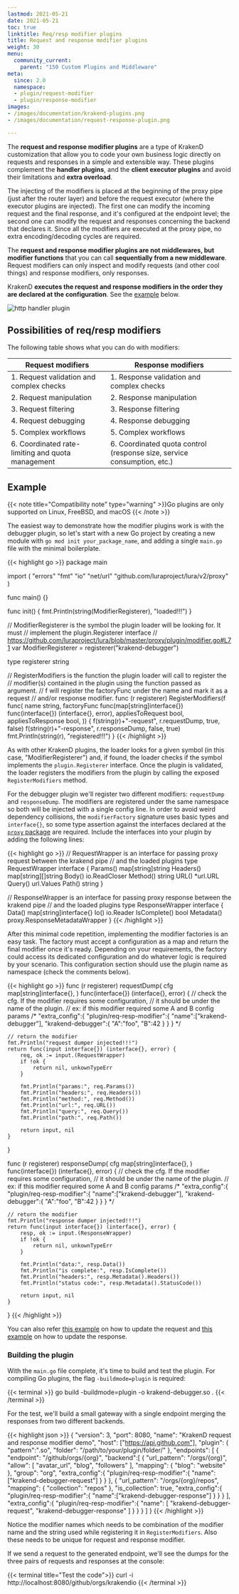 ```yaml
---
lastmod: 2021-05-21
date: 2021-05-21
toc: true
linktitle: Req/resp modifier plugins
title: Request and response modifier plugins
weight: 30
menu:
  community_current:
    parent: "150 Custom Plugins and Middleware"
meta:
  since: 2.0
  namespace:
  - plugin/request-modifier
  - plugin/response-modifier
images:
- /images/documentation/krakend-plugins.png
- /images/documentation/request-response-plugin.png

---
```

The **request and response modifier plugins** are a type of KrakenD customization that allow you to code your own business logic directly on requests and responses in a simple and extensible way. These plugins complement the **handler plugins**, and the **client executor plugins** and avoid their limitations and **extra overload**.

The injecting of the modifiers is placed at the beginning of the proxy pipe (just after the router layer) and before the request executor (where the executor plugins are injected). The first one can modify the incoming request and the final response, and it's configured at the endpoint level; the second one can modify the request and responses concerning the backend that declares it. Since all the modifiers are executed at the proxy pipe, no extra encoding/decoding cycles are required.


The **request and response modifier plugins are not middlewares, but modifier functions** that you can call **sequentially from a new middleware**. Request modifiers can only inspect and modify requests (and other cool things) and response modifiers, only responses.


KrakenD **executes the request and response modifiers in the order they are declared at the configuration**. See the [example](#example) below.

![http handler plugin](/images/documentation/request-response-plugin.png)

## Possibilities of req/resp modifiers
The following table shows what you can do with modifiers:

| Request modifiers | Response modifiers |
|-|-|
| 1. Request validation and complex checks | 1. Response validation and complex checks |
| 2. Request manipulation | 2. Response manipulation |
| 3. Request filtering | 3. Response filtering |
| 4. Request debugging | 4. Response debugging |
| 5. Complex workflows | 5. Complex workflows |
| 6. Coordinated rate-limiting and quota management | 6. Coordinated quota control (response size, service consumption, etc.)|

## Example

{{< note title="Compatibility note" type="warning" >}}Go plugins are only supported on Linux, FreeBSD, and macOS {{< /note >}}


The easiest way to demonstrate how the modifier plugins work is with the debugger plugin, so let's start with a new Go project by creating a new module with `go mod init your_package_name`, and adding a single `main.go` file with the minimal boilerplate.

{{< highlight go >}}
package main

import (
    "errors"
    "fmt"
    "io"
    "net/url"
    "github.com/luraproject/lura/v2/proxy"
)

func main() {}

func init() {
    fmt.Println(string(ModifierRegisterer), "loaded!!!")
}

// ModifierRegisterer is the symbol the plugin loader will be looking for. It must
// implement the plugin.Registerer interface
// https://github.com/luraproject/lura/blob/master/proxy/plugin/modifier.go#L71
var ModifierRegisterer = registerer("krakend-debugger")

type registerer string

// RegisterModifiers is the function the plugin loader will call to register the
// modifier(s) contained in the plugin using the function passed as argument.
// f will register the factoryFunc under the name and mark it as a request
// and/or response modifier.
func (r registerer) RegisterModifiers(f func(
    name string,
    factoryFunc func(map[string]interface{}) func(interface{}) (interface{}, error),
    appliesToRequest bool,
    appliesToResponse bool,
)) {
    f(string(r)+"-request", r.requestDump, true, false)
    f(string(r)+"-response", r.responseDump, false, true)
    fmt.Println(string(r), "registered!!!")
}
{{< /highlight >}}

As with other KrakenD plugins, the loader looks for a given symbol (in this case, "ModifierRegisterer") and, if found, the loader checks if the symbol implements the `plugin.Registerer` interface. Once the plugin is validated, the loader registers the modifiers from the plugin by calling the exposed `RegisterModifiers` method.

For the debugger plugin we'll register two different modifiers: `requestDump` and `responseDump`. The modifiers are registered under the same namespace so both will be injected with a single config line. In order to avoid weird dependency collisions, the `modifierFactory` signature uses basic types and `interface{}`, so some type assertion against the interfaces declared at the [`proxy` package](https://github.com/luraproject/lura/blob/master/proxy/plugin.go#L187-L209) are required. Include the interfaces into your plugin by adding the following lines:

{{< highlight go >}}
// RequestWrapper is an interface for passing proxy request between the krakend pipe
// and the loaded plugins
type RequestWrapper interface {
    Params() map[string]string
    Headers() map[string][]string
    Body() io.ReadCloser
    Method() string
    URL() *url.URL
    Query() url.Values
    Path() string
}

// ResponseWrapper is an interface for passing proxy response between the krakend pipe
// and the loaded plugins
type ResponseWrapper interface {
    Data() map[string]interface{}
    Io() io.Reader
    IsComplete() bool
    Metadata() proxy.ResponseMetadataWrapper
}
{{< /highlight >}}

After this minimal code repetition, implementing the modifier factories is an easy task. The factory must accept a configuration as a map and return the final modifier once it's ready. Depending on your requirements, the factory could access its dedicated configuration and do whatever logic is required by your scenario. This configuration section should use the plugin name as namespace (check the comments below).

{{< highlight go >}}
func (r registerer) requestDump(
    cfg map[string]interface{},
) func(interface{}) (interface{}, error) {
    // check the cfg. If the modifier requires some configuration,
    // it should be under the name of the plugin.
    // ex: if this modifier required some A and B config params
    /*
        "extra_config":{
            "plugin/req-resp-modifier":{
                "name":["krakend-debugger"],
                "krakend-debugger":{
                    "A":"foo",
                    "B":42
                }
            }
        }
    */

    // return the modifier
    fmt.Println("request dumper injected!!!")
    return func(input interface{}) (interface{}, error) {
        req, ok := input.(RequestWrapper)
        if !ok {
            return nil, unkownTypeErr
        }

        fmt.Println("params:", req.Params())
        fmt.Println("headers:", req.Headers())
        fmt.Println("method:", req.Method())
        fmt.Println("url:", req.URL())
        fmt.Println("query:", req.Query())
        fmt.Println("path:", req.Path())

        return input, nil
    }
}

func (r registerer) responseDump(
    cfg map[string]interface{},
) func(interface{}) (interface{}, error) {
    // check the cfg. If the modifier requires some configuration,
    // it should be under the name of the plugin.
    // ex: if this modifier required some A and B config params
    /*
        "extra_config":{
            "plugin/req-resp-modifier":{
                "name":["krakend-debugger"],
                "krakend-debugger":{
                    "A":"foo",
                    "B":42
                }
            }
        }
    */

    // return the modifier
    fmt.Println("response dumper injected!!!")
    return func(input interface{}) (interface{}, error) {
        resp, ok := input.(ResponseWrapper)
        if !ok {
            return nil, unkownTypeErr
        }

        fmt.Println("data:", resp.Data())
        fmt.Println("is complete:", resp.IsComplete())
        fmt.Println("headers:", resp.Metadata().Headers())
        fmt.Println("status code:", resp.Metadata().StatusCode())

        return input, nil
    }
}
{{< /highlight >}}

You can also refer [this example](https://github.com/luraproject/lura/blob/v2.0.1/proxy/plugin/tests/main.go) on how to update the request and [this example](https://github.com/luraproject/lura/blob/master/proxy/plugin.go#L130) on how to update the response.

### Building the plugin

With the `main.go` file complete, it's time to build and test the plugin. For compiling Go plugins, the flag `-buildmode=plugin` is required:

{{< terminal >}}
go build -buildmode=plugin -o krakend-debugger.so .
{{< /terminal >}}

For the test, we'll build a small gateway with a single endpoint merging the responses from two different backends.

{{< highlight json >}}
{
  "version": 3,
  "port": 8080,
  "name": "KrakenD request and response modifier demo",
  "host": ["https://api.github.com"],
  "plugin": {
    "pattern":".so",
    "folder": "/path/to/your/plugin/folder/"
  },
  "endpoints": [
    {
      "endpoint": "/github/orgs/{org}",
      "backend":[
        {
          "url_pattern": "/orgs/{org}",
          "allow": [
            "avatar_url",
            "blog",
            "followers"
          ],
          "mapping": { "blog": "website" },
          "group": "org",
          "extra_config":{
            "plugin/req-resp-modifier":{
              "name":["krakend-debugger-request"]
            }
          }
        },
        {
          "url_pattern": "/orgs/{org}/repos",
          "mapping": { "collection": "repos" },
          "is_collection": true,
          "extra_config":{
            "plugin/req-resp-modifier":{
              "name":["krakend-debugger-response"]
            }
          }
        }
      ],
      "extra_config":{
        "plugin/req-resp-modifier":{
          "name": [
                "krakend-debugger-request",
                "krakend-debugger-response"
          ]
        }
      }
    }
  ]
}
{{< /highlight >}}

Notice the modifier names which needs to be combination of the modifier name and the string used while registering it in `RegisterModifiers`. Also these needs to be unique for request and response modifier.

If we send a request to the generated endpoint, we'll see the dumps for the three pairs of requests and responses at the console:

{{< terminal title="Test the code">}}
curl -i http://localhost:8080/github/orgs/krakendio
{{< /terminal >}}
